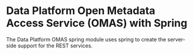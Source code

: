 <!-- SPDX-License-Identifier: CC-BY-4.0 -->
<!-- Copyright Contributors to the ODPi Egeria project. -->

# Data Platform Open Metadata Access Service (OMAS) with Spring

The Data Platform OMAS spring module uses spring to create the server-side support for the REST services.
